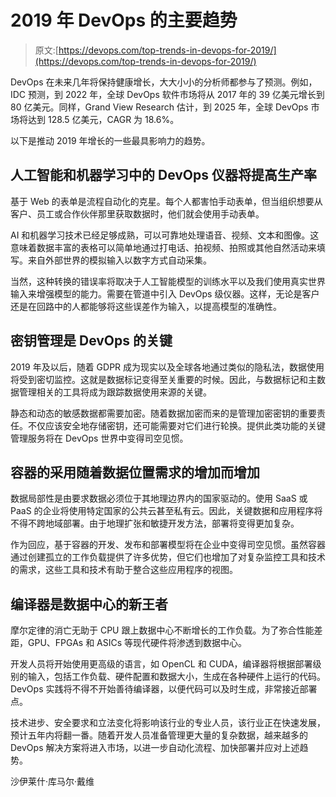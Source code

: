 # 2019 年 DevOps 的主要趋势

> 原文:[https://devops.com/top-trends-in-devops-for-2019/](https://devops.com/top-trends-in-devops-for-2019/)

DevOps 在未来几年将保持健康增长，大大小小的分析师都参与了预测。例如，IDC 预测，到 2022 年，全球 DevOps 软件市场将从 2017 年的 39 亿美元增长到 80 亿美元。同样，Grand View Research 估计，到 2025 年，全球 DevOps 市场将达到 128.5 亿美元，CAGR 为 18.6%。

以下是推动 2019 年增长的一些最具影响力的趋势。

## **人工智能和机器学习中的 DevOps 仪器将提高生产率**

基于 Web 的表单是流程自动化的克星。每个人都害怕手动表单，但当组织想要从客户、员工或合作伙伴那里获取数据时，他们就会使用手动表单。

AI 和机器学习技术已经足够成熟，可以可靠地处理语音、视频、文本和图像。这意味着数据丰富的表格可以简单地通过打电话、拍视频、拍照或其他自然活动来填写。来自外部世界的模拟输入以数字方式自动采集。

当然，这种转换的错误率将取决于人工智能模型的训练水平以及我们使用真实世界输入来增强模型的能力。需要在管道中引入 DevOps 级仪器。这样，无论是客户还是在回路中的人都能够将这些误差作为输入，以提高模型的准确性。

## **密钥管理是 DevOps 的关键**

2019 年及以后，随着 GDPR 成为现实以及全球各地通过类似的隐私法，数据使用将受到密切监控。这就是数据标记变得至关重要的时候。因此，与数据标记和主数据管理相关的工具将成为跟踪数据使用来源的关键。

静态和动态的敏感数据都需要加密。随着数据加密而来的是管理加密密钥的重要责任。不仅应该安全地存储密钥，还可能需要对它们进行轮换。提供此类功能的关键管理服务将在 DevOps 世界中变得司空见惯。

## **容器的采用随着数据位置需求的增加而增加**

数据局部性是由要求数据必须位于其地理边界内的国家驱动的。使用 SaaS 或 PaaS 的企业将使用特定国家的公共云甚至私有云。因此，关键数据和应用程序将不得不跨地域部署。由于地理扩张和敏捷开发方法，部署将变得更加复杂。

作为回应，基于容器的开发、发布和部署模型将在企业中变得司空见惯。虽然容器通过创建孤立的工作负载提供了许多优势，但它们也增加了对复杂监控工具和技术的需求，这些工具和技术有助于整合这些应用程序的视图。

## **编译器是数据中心的新王者**

摩尔定律的消亡无助于 CPU 跟上数据中心不断增长的工作负载。为了弥合性能差距，GPU、FPGAs 和 ASICs 等现代硬件将渗透到数据中心。

开发人员将开始使用更高级的语言，如 OpenCL 和 CUDA，编译器将根据部署级别的输入，包括工作负载、硬件配置和数据大小，生成在各种硬件上运行的代码。DevOps 实践将不得不开始善待编译器，以便代码可以及时生成，非常接近部署点。

技术进步、安全要求和立法变化将影响该行业的专业人员，该行业正在快速发展，预计五年内将翻一番。随着开发人员准备管理更大量的复杂数据，越来越多的 DevOps 解决方案将进入市场，以进一步自动化流程、加快部署并应对上述趋势。

沙伊莱什·库马尔·戴维